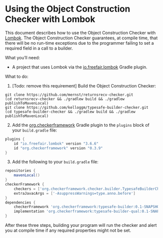 # Using the Object Construction Checker with Lombok

This document describes how to use the Object Construction Checker with
[Lombok](https://projectlombok.org).
The Object Construction Checker guarantees, at compile time, that there
will be no run-time exceptions due to the programmer failing to set a
required field in a call to a builder.

What you’ll need:
* A project that uses Lombok via the [io.freefair.lombok](https://plugins.gradle.org/plugin/io.freefair.lombok) Gradle plugin.

What to do:

1. [Todo: remove this requirement]
Build the Object Construction Checker:
```
git clone https://github.com/mernst/returnsrecv-checker.git
(cd returnsrecv-checker && ./gradlew build && ./gradlew publishToMavenLocal)
git clone https://github.com/kelloggm/typesafe-builder-checker.git
(cd typesafe-builder-checker && ./gradlew build && ./gradlew publishToMavenLocal)
```

2. Add the [org.checkerframework](https://plugins.gradle.org/plugin/org.checkerframework) Gradle plugin to the `plugins` block of your `build.gradle` file:

```groovy
plugins {
    id "io.freefair.lombok" version "3.6.6"
    id "org.checkerframework" version "0.3.9"
}
```

3. Add the following to your `build.gradle` file:

```groovy
repositories {
    mavenLocal()
}
checkerFramework {
    checkers = ['org.checkerframework.checker.builder.TypesafeBuilderChecker']
    extraJavacArgs = ['-AsuppressWarnings=type.anno.before']
}
dependencies {
    checkerFramework 'org.checkerframework:typesafe-builder:0.1-SNAPSHOT'
    implementation 'org.checkerframework:typesafe-builder-qual:0.1-SNAPSHOT'
}
```


After these three steps, building your program will run the checker and alert you at compile time if any required properties might not be set.
